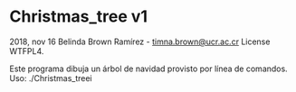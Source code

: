 # Christmas_tree v1

2018, nov 16
Belinda Brown Ramírez - timna.brown@ucr.ac.cr
License WTFPL4.


Este programa dibuja un árbol de navidad provisto por línea de comandos.
Uso: ./Christmas_treei 
